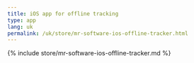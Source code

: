 ```yaml
---
title: iOS app for offline tracking
type: app
lang: uk
permalink: /uk/store/mr-software-ios-offline-tracker.html
---
```


{% include store/mr-software-ios-offline-tracker.md %}
